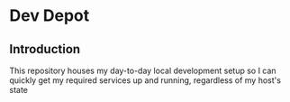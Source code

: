 # Dev Depot
## Introduction

This repository houses my day-to-day local development setup so I can quickly get my required services up and running, regardless of my host's state
